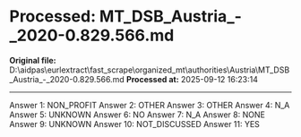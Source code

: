 # Processed: MT_DSB_Austria_-_2020-0.829.566.md

**Original file:** D:\aidpas\eurlextract\fast_scrape\organized_mt\authorities\Austria\MT_DSB_Austria_-_2020-0.829.566.md
**Processed at:** 2025-09-12 16:23:14

---

Answer 1: NON_PROFIT
Answer 2: OTHER
Answer 3: OTHER
Answer 4: N_A
Answer 5: UNKNOWN
Answer 6: NO
Answer 7: N_A
Answer 8: NONE
Answer 9: UNKNOWN
Answer 10: NOT_DISCUSSED
Answer 11: YES
